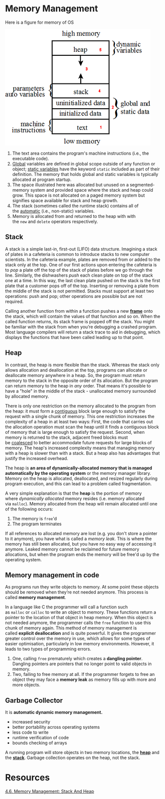 # Memory Management

Here is a figure for memory of OS

![Untitled](Memory%20Management%20ab7616001bb847d3ac9b25ca64996d60/Untitled.png)

1. The text area contains the program's machine instructions (i.e., the executable code).
2. [Global](https://icarus.cs.weber.edu/~dab/cs1410/textbook/1.Basics/terminology.html#extern) variables are defined in global scope outside of any function or object; [static variables](https://icarus.cs.weber.edu/~dab/cs1410/textbook/1.Basics/data.html#auto_static) have the keyword `static` included as part of their definition. The memory that holds global and static variables is typically allocated at program startup.
3. The space illustrated here was allocated but unused on a segmented-memory system and provided space where the stack and heap could grow. This space is not allocated on a paged memory system but signifies space available for stack and heap growth.
4. The stack (sometimes called the runtime stack) contains all of the [automatic](https://icarus.cs.weber.edu/~dab/cs1410/textbook/1.Basics/data.html#auto_static) (i.e., non-static) variables.
5. Memory is allocated from and returned to the heap with with the `new` and `delete` operators respectively.

## Stack

A stack is a simple last-in, first-out (LIFO) data structure. Imagining a stack of plates in a cafeteria is common to introduce stacks to new computer scientists. In the cafeteria example, plates are removed from or added to the stack only at the top. One of our first actions upon entering the cafeteria is to *pop* a plate off the top of the stack of plates before we go through the line. Similarly, the dishwashers *push* each clean plate on top of the stack one at a time. In this way, the last clean plate pushed on the stack is the first plate that a customer pops off of the top. Inserting or removing a plate from the middle of the stack is not permitted. Stacks must support at least two operations: push and pop; other operations are possible but are not required.

Calling another function from within a function pushes a new **[frame](https://en.wikipedia.org/wiki/Call_stack)** onto the stack, which will contain the values of that function and so on. When the called function returns, its stack frame is popped off the stack. You might be familiar with the stack from when you’re debugging a crashed program. Most language compilers will return a stack trace to aid in debugging, which displays the functions that have been called leading up to that point.

## Heap

In contrast, the heap is more flexible than the stack. Whereas the stack only allows allocation and deallocation at the top, programs can allocate or deallocate memory anywhere in a heap. So, the program must return memory to the stack in the opposite order of its allocation. But the program can return memory to the heap in *any* order. That means it's possible to have a "hole" in the middle of the stack - unallocated memory surrounded by allocated memory.

There is only one restriction on the memory allocated to the program from the heap: it must form a [contiguous](http://www.thefreedictionary.com/contiguous) block large enough to satisfy the request with a single chunk of memory. This one restriction increases the complexity of a heap in at least two ways: First, the code that carries out the allocation operation must scan the heap until it finds a contiguous block of memory that is large enough to satisfy the request. Second, when memory is returned to the stack, adjacent freed blocks must be [coalesced](http://www.thefreedictionary.com/coalesced) to better accommodate future requests for large blocks of memory. The heap's increased complexity means that managing memory with a heap is slower than with a stack. But a heap also has advantages that justify the increased overhead.

The heap is **an area of dynamically-allocated memory that is managed automatically by the operating system** or the memory manager library. Memory on the heap is allocated, deallocated, and resized regularly during program execution, and this can lead to a problem called fragmentation.

A very simple explanation is that the **heap** is the portion of memory where *dynamically allocated* memory resides (i.e. memory allocated via `malloc`). Memory allocated from the heap will remain allocated until one of the following occurs:

1. The memory is `free`'d
2. The program terminates

If all references to allocated memory are lost (e.g. you don't store a pointer to it anymore), you have what is called a *memory leak*. This is where the memory has still been allocated, but you have no easy way of accessing it anymore. Leaked memory cannot be reclaimed for future memory allocations, but when the program ends the memory will be free'd up by the operating system.

## Memory management in code

As programs run they write objects to memory. At some point these objects should be removed when they’re not needed anymore. This process is called **memory management**.

In a language like C the programmer will call a function such as `malloc` or `calloc` to write an object to memory. These functions return a pointer to the location of that object in heap memory. When this object is not needed anymore, the programmer calls the `free` function to use this chunk of memory again. This method of memory management is called **explicit deallocation** and is quite powerful. It gives the programmer greater control over the memory in use, which allows for some types of easier optimisation, particularly in low memory environments. However, it leads to two types of programming errors.

1. One, calling `free` prematurely which creates a **dangling pointer**. Dangling pointers are pointers that no longer point to valid objects in memory.
2. Two, failing to free memory at all. If the programmer forgets to free an object they may face a **memory leak** as memory fills up with more and more objects.

## Garbage Collector

It is **automatic dynamic memory management.**

- increased security
- better portability across operating systems
- less code to write
- runtime verification of code
- bounds checking of arrays

A running program will store objects in two memory locations, the **[heap](https://en.wikipedia.org/wiki/Memory_management#HEAP)** and the **[stack](https://en.wikipedia.org/wiki/Stack-based_memory_allocation)**. Garbage collection operates on the heap, not the stack.

# Resources

[4.6. Memory Management: Stack And Heap](https://icarus.cs.weber.edu/~dab/cs1410/textbook/4.Pointers/memory.html)